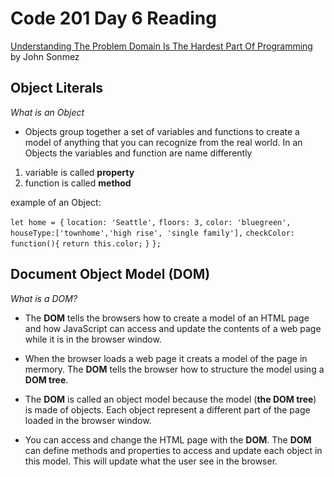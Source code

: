 # Code 201 Day 6 Reading

[Understanding The Problem Domain Is The Hardest Part Of Programming](https://simpleprogrammer.com/understanding-the-problem-domain-is-the-hardest-part-of-programming) 
by John Sonmez

## Object Literals

*What is an Object*

- Objects group together a set of variables and functions to create a model of anything that you can recognize  from the real world. In an Objects the variables and function are name differently
1. variable is called **property**
2. function is called **method**

example of an Object:

`let home = {`
  `location: 'Seattle',`
  `floors: 3,`
  `color: 'bluegreen',`
  `houseType:['townhome','high rise', 'single family'],`
  `checkColor: function(){`
    `return this.color;`
  `}`
`};`

## Document Object Model (DOM)

*What is a DOM?*

- The **DOM** tells the browsers how to create a model of an HTML page and how JavaScript can access and update the contents of a web page while it is in the browser window. 

- When the browser loads a web page it creats a model of the page in mermory. The **DOM** tells the browser how to structure  the model using a **DOM tree**. 

- The **DOM** is called an object model because the model (**the DOM tree**) is made of objects. Each object represent a different part of the page loaded in the browser window.

- You can access and change the HTML page with the **DOM**. The **DOM** can define methods and properties to access and update each object in this model. This will update what the user see in the browser.




